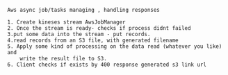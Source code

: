     Aws async job/tasks managing , handling responses
    
    1. Create kineses stream AwsJobManager
    2. Once the stream is ready- checks if process didnt failed
    3.put some data into the stream - put records. 
    4.read records from an S3 file, with generated filename
    5. Apply some kind of processing on the data read (whatever you like) and
        write the result file to S3. 
    6. Client checks if exists by 400 response generated s3 link url
